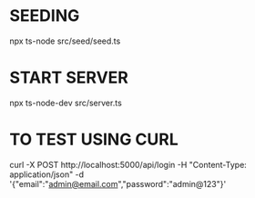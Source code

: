 # SEEDING
npx ts-node src/seed/seed.ts




# START SERVER
npx ts-node-dev src/server.ts


# TO TEST USING CURL
curl -X POST http://localhost:5000/api/login -H "Content-Type: application/json" -d '{"email":"admin@email.com","password":"admin@123"}'
